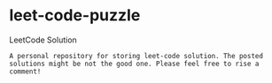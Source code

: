 # leet-code-puzzle
LeetCode Solution

`
A personal repository for storing leet-code solution. The posted solutions might be not the good one. Please feel free to rise a comment!
`
